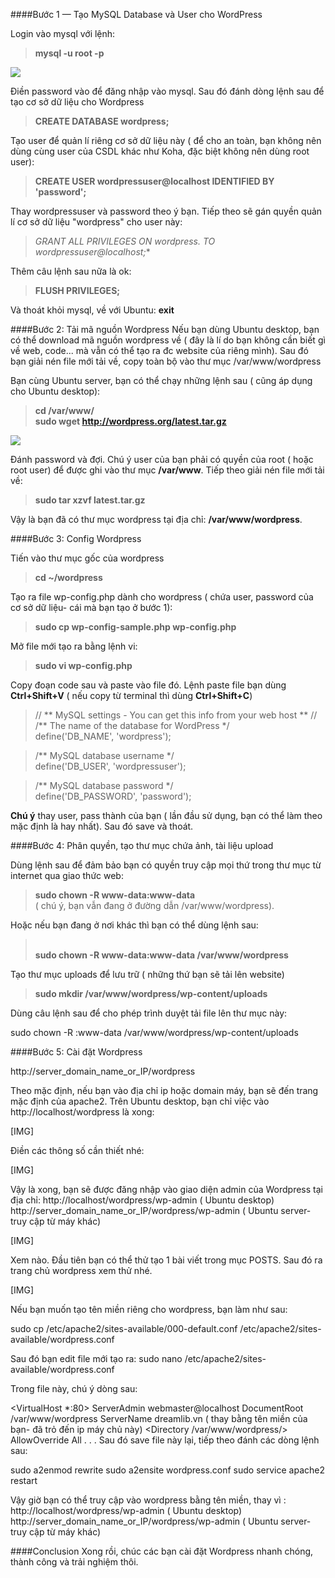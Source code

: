 ####Bước 1 — Tạo MySQL Database và User cho WordPress

Login vào mysql với lệnh:
>**mysql -u root -p**

![](http://imgur.com/MDNffG8.png)

Điền password vào để đăng nhập vào mysql. Sau đó đánh dòng lệnh sau để tạo cơ sở dữ liệu cho Wordpress

>**CREATE DATABASE wordpress;**

Tạo user để quản lí riêng cơ sở dữ liệu này ( để cho an toàn, bạn không nên dùng cùng user của CSDL khác như Koha, đặc biệt không nên dùng root user):

>**CREATE USER wordpressuser@localhost IDENTIFIED BY 'password';**

Thay wordpressuser và password theo ý bạn. Tiếp theo sẽ gán quyền quản lí cơ sở dữ liệu "wordpress" cho user này:

>**GRANT ALL PRIVILEGES ON wordpress.* TO wordpressuser@localhost;**

Thêm câu lệnh sau nữa là ok:

>**FLUSH PRIVILEGES;**

Và thoát khỏi mysql, về với Ubuntu:
**exit**


####Bước 2: Tải mã nguồn Wordpress
Nếu bạn dùng Ubuntu desktop, bạn có thể download mã nguồn wordpress về ( đây là lí do bạn không cần biết gì về web, code... mà vẫn có thể tạo ra đc website của riêng mình). Sau đó bạn giải nén file mới tải về, copy toàn bộ vào thư mục /var/www/wordpress

Bạn cùng Ubuntu server, bạn có thể chạy những lệnh sau ( cũng áp dụng cho Ubuntu desktop):

>**cd /var/www/**
<br>**sudo wget http://wordpress.org/latest.tar.gz**

![](http://imgur.com/zxgjzZN.png)

Đánh password và đợi. Chú ý user của bạn phải có quyền của root ( hoặc root user) để được ghi vào thư mục **/var/www**. Tiếp theo giải nén file mới tải về:

>**sudo tar xzvf latest.tar.gz**

Vậy là bạn đã có thư mục wordpress tại địa chỉ: **/var/www/wordpress**. 

####Bước 3: Config Wordpress

Tiến vào thư mục gốc của wordpress

>**cd ~/wordpress**

Tạo ra file wp-config.php dành cho wordpress ( chứa user, password của cơ sở dữ liệu- cái mà bạn tạo ở bước 1):

>**sudo cp wp-config-sample.php wp-config.php**

Mở file mới tạo ra bằng lệnh vi:

>**sudo vi wp-config.php**

Copy đoạn code sau và paste vào file đó. Lệnh paste file bạn dùng **Ctrl+Shift+V** ( nếu copy từ terminal thì dùng **Ctrl+Shift+C**)

>// ** MySQL settings - You can get this info from your web host ** //
><br>/** The name of the database for WordPress */
><br>define('DB_NAME', 'wordpress');

>/** MySQL database username */
><br>define('DB_USER', 'wordpressuser');

>/** MySQL database password */
><br>define('DB_PASSWORD', 'password');

**Chú ý** thay user, pass thành của bạn ( lần đầu sử dụng, bạn có thể làm theo mặc định là hay nhất). Sau đó save và thoát. 


####Bước 4: Phân quyền, tạo thư mục chứa ảnh, tài liệu upload

Dùng lệnh sau để đảm bảo bạn có quyền truy cập mọi thứ trong thư mục từ internet qua giao thức web:

>**sudo chown -R www-data:www-data**  
( chú ý, bạn vẫn đang ở đường dẫn /var/www/wordpress). 

Hoặc nếu bạn đang ở nơi khác thì bạn có thể dùng lệnh sau:
><br>**sudo chown -R www-data:www-data /var/www/wordpress**

Tạo thư mục uploads để lưu trữ ( những thứ bạn sẽ tải lên website)

>**sudo mkdir /var/www/wordpress/wp-content/uploads**

Dùng câu lệnh sau để cho phép trình duyệt tải file lên thư mục này:

sudo chown -R :www-data /var/www/wordpress/wp-content/uploads


####Bước 5: Cài đặt Wordpress

http://server_domain_name_or_IP/wordpress

Theo mặc định, nếu bạn vào địa chỉ ip hoặc domain máy, bạn sẽ đến trang mặc định của apache2. Trên Ubuntu desktop, bạn chỉ việc vào http://localhost/wordpress là xong:

[​IMG]

Điền các thông số cần thiết nhé:

[​IMG]

Vậy là xong, bạn sẽ được đăng nhập vào giao diện admin của Wordpress tại địa chỉ:
http://localhost/wordpress/wp-admin ( Ubuntu desktop)
http://server_domain_name_or_IP/wordpress/wp-admin ( Ubuntu server- truy cập từ máy khác)

[​IMG]

Xem nào. Đầu tiên bạn có thể thử tạo 1 bài viết trong mục POSTS. Sau đó ra trang chủ wordpress xem thử nhé.

[​IMG]


Nếu bạn muốn tạo tên miền riêng cho wordpress, bạn làm như sau:

sudo cp /etc/apache2/sites-available/000-default.conf /etc/apache2/sites-available/wordpress.conf

Sau đó bạn edit file mới tạo ra:
sudo nano /etc/apache2/sites-available/wordpress.conf

Trong file này, chú ý dòng sau:

<VirtualHost *:80>
ServerAdmin webmaster@localhost
DocumentRoot /var/www/wordpress
ServerName dreamlib.vn ( thay bằng tên miền của bạn- đã trỏ đến ip máy chủ này)
<Directory /var/www/wordpress/>
AllowOverride All
</Directory>
. . .
Sau đó save file này lại, tiếp theo đánh các dòng lệnh sau:

sudo a2enmod rewrite
sudo a2ensite wordpress.conf
sudo service apache2 restart

Vậy giờ bạn có thể truy cập vào wordpress bằng tên miền, thay vì :
http://localhost/wordpress/wp-admin ( Ubuntu desktop)
http://server_domain_name_or_IP/wordpress/wp-admin ( Ubuntu server- truy cập từ máy khác)

####Conclusion
Xong rồi, chúc các bạn cài đặt Wordpress nhanh chóng, thành công và trải nghiệm thôi.
